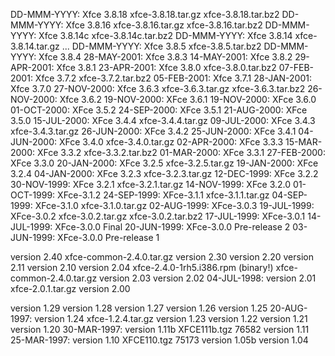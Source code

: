 DD-MMM-YYYY: Xfce 3.8.18 xfce-3.8.18.tar.gz xfce-3.8.18.tar.bz2
DD-MMM-YYYY: Xfce 3.8.16 xfce-3.8.16.tar.gz xfce-3.8.16.tar.bz2
DD-MMM-YYYY: Xfce 3.8.14c xfce-3.8.14c.tar.bz2
DD-MMM-YYYY: Xfce 3.8.14 xfce-3.8.14.tar.gz
...
DD-MMM-YYYY: Xfce 3.8.5 xfce-3.8.5.tar.bz2
DD-MMM-YYYY: Xfce 3.8.4
28-MAY-2001: Xfce 3.8.3
14-MAY-2001: Xfce 3.8.2
29-APR-2001: Xfce 3.8.1
23-APR-2001: Xfce 3.8.0 xfce-3.8.0.tar.bz2
07-FEB-2001: Xfce 3.7.2 xfce-3.7.2.tar.bz2
05-FEB-2001: Xfce 3.7.1
28-JAN-2001: Xfce 3.7.0
27-NOV-2000: Xfce 3.6.3 xfce-3.6.3.tar.gz xfce-3.6.3.tar.bz2
26-NOV-2000: Xfce 3.6.2
19-NOV-2000: XFce 3.6.1
19-NOV-2000: XFce 3.6.0
01-OCT-2000: XFce 3.5.2
24-SEP-2000: XFce 3.5.1
21-AUG-2000: XFce 3.5.0
15-JUL-2000: XFce 3.4.4 xfce-3.4.4.tar.gz
09-JUL-2000: XFce 3.4.3 xfce-3.4.3.tar.gz
26-JUN-2000: XFce 3.4.2
25-JUN-2000: XFce 3.4.1
04-JUN-2000: XFce 3.4.0 xfce-3.4.0.tar.gz
02-APR-2000: XFce 3.3.3
15-MAR-2000: XFce 3.3.2 xfce-3.3.2.tar.bz2
01-MAR-2000: XFce 3.3.1
27-FEB-2000: XFce 3.3.0
20-JAN-2000: XFce 3.2.5 xfce-3.2.5.tar.gz
19-JAN-2000: XFce 3.2.4
04-JAN-2000: XFce 3.2.3 xfce-3.2.3.tar.gz
12-DEC-1999: XFce 3.2.2
30-NOV-1999: XFce 3.2.1 xfce-3.2.1.tar.gz
14-NOV-1999: XFce 3.2.0
01-OCT-1999: XFce-3.1.2
24-SEP-1999: XFce-3.1.1 xfce-3.1.1.tar.gz
04-SEP-1999: XFce-3.1.0 xfce-3.1.0.tar.gz
02-AUG-1999: XFce-3.0.3
19-JUL-1999: XFce-3.0.2 xfce-3.0.2.tar.gz xfce-3.0.2.tar.bz2
17-JUL-1999: XFce-3.0.1
14-JUL-1999: XFce-3.0.0 Final
20-JUN-1999: XFce-3.0.0 Pre-release 2
03-JUN-1999: XFce-3.0.0 Pre-release 1

version 2.40 xfce-common-2.4.0.tar.gz
version 2.30
version 2.20
version 2.11
version 2.10
version 2.04 xfce-2.4.0-1rh5.i386.rpm (binary!) xfce-common-2.4.0.tar.gz
version 2.03
version 2.02
04-JUL-1998: version 2.01 xfce-2.0.1.tar.gz
version 2.00

version 1.29
version 1.28
version 1.27
version 1.26
version 1.25
20-AUG-1997: version 1.24 xfce-1.2.4.tar.gz
version 1.23
version 1.22
version 1.21
version 1.20
30-MAR-1997: version 1.11b XFCE111b.tgz 76582
version 1.11
25-MAR-1997: version 1.10 XFCE110.tgz 75173
version 1.05b
version 1.04
